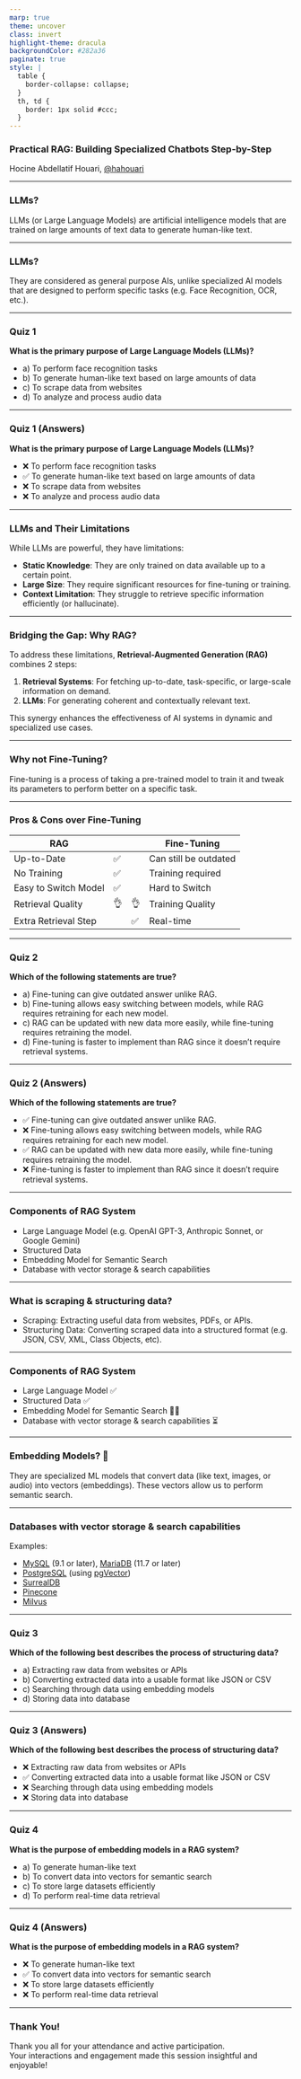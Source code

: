 ```yaml
---
marp: true
theme: uncover
class: invert
highlight-theme: dracula
backgroundColor: #282a36
paginate: true
style: |
  table {
    border-collapse: collapse;
  }
  th, td {
    border: 1px solid #ccc;
  }
---
```


### Practical RAG: Building Specialized Chatbots Step-by-Step

Hocine Abdellatif Houari, [@hahouari](https://github.com/hahouari)

---

### LLMs?

LLMs (or Large Language Models) are artificial intelligence models that are trained on large amounts of text data to generate human-like text.

---

### LLMs?

They are considered as general purpose AIs, unlike specialized AI models that are designed to perform specific tasks (e.g. Face Recognition, OCR, etc.).

---

### Quiz 1

**What is the primary purpose of Large Language Models (LLMs)?**

- a) To perform face recognition tasks
- b) To generate human-like text based on large amounts of data
- c) To scrape data from websites
- d) To analyze and process audio data

---

### Quiz 1 (Answers)

**What is the primary purpose of Large Language Models (LLMs)?**

- ❌ To perform face recognition tasks
- ✅ To generate human-like text based on large amounts of data
- ❌ To scrape data from websites
- ❌ To analyze and process audio data

---

### LLMs and Their Limitations

While LLMs are powerful, they have limitations:

- **Static Knowledge**: They are only trained on data available up to a certain point.
- **Large Size**: They require significant resources for fine-tuning or training.
- **Context Limitation**: They struggle to retrieve specific information efficiently (or hallucinate).

---

### Bridging the Gap: Why RAG?

To address these limitations, **Retrieval-Augmented Generation (RAG)** combines 2 steps:

1. **Retrieval Systems**: For fetching up-to-date, task-specific, or large-scale information on demand.
2. **LLMs**: For generating coherent and contextually relevant text.

This synergy enhances the effectiveness of AI systems in dynamic and specialized use cases.

---

### Why not Fine-Tuning?

Fine-tuning is a process of taking a pre-trained model to train it and tweak its parameters to perform better on a specific task.

---

### Pros & Cons over Fine-Tuning

| RAG                  |     |     | Fine-Tuning           |
| -------------------- | --- | --- | --------------------- |
| Up-to-Date           | ✅  |     | Can still be outdated |
| No Training          | ✅  |     | Training required     |
| Easy to Switch Model | ✅  |     | Hard to Switch        |
| Retrieval Quality    | 👌  | 👌  | Training Quality      |
| Extra Retrieval Step |     | ✅  | Real-time             |

---

### Quiz 2

**Which of the following statements are true?**

- a) Fine-tuning can give outdated answer unlike RAG.
- b) Fine-tuning allows easy switching between models, while RAG requires retraining for each new model.
- c) RAG can be updated with new data more easily, while fine-tuning requires retraining the model.
- d) Fine-tuning is faster to implement than RAG since it doesn’t require retrieval systems.

---

### Quiz 2 (Answers)

**Which of the following statements are true?**

- ✅ Fine-tuning can give outdated answer unlike RAG.
- ❌ Fine-tuning allows easy switching between models, while RAG requires retraining for each new model.
- ✅ RAG can be updated with new data more easily, while fine-tuning requires retraining the model.
- ❌ Fine-tuning is faster to implement than RAG since it doesn’t require retrieval systems.

---

### Components of RAG System

- Large Language Model (e.g. OpenAI GPT-3, Anthropic Sonnet, or Google Gemini)
- Structured Data
- Embedding Model for Semantic Search
- Database with vector storage & search capabilities

---

### What is scraping & structuring data?

- Scraping: Extracting useful data from websites, PDFs, or APIs.
- Structuring Data: Converting scraped data into a structured format (e.g. JSON, CSV, XML, Class Objects, etc).

---

### Components of RAG System

- Large Language Model ✅
- Structured Data ✅
- Embedding Model for Semantic Search 🤔❔
- Database with vector storage & search capabilities ⏳

---

### Embedding Models? 🤔

They are specialized ML models that convert data (like text, images, or audio) into vectors (embeddings). These vectors allow us to perform semantic search.

---

### Databases with vector storage & search capabilities

Examples:

- [MySQL](https://dev.mysql.com/doc/refman/9.1/en/vector.html) (9.1 or later), [MariaDB](https://mariadb.org/projects/mariadb-vector/) (11.7 or later)
- [PostgreSQL](https://www.postgresql.org/) (using [pgVector](https://github.com/pgvector/pgvector))
- [SurrealDB](https://surrealdb.com/)
- [Pinecone](https://www.pinecone.io/)
- [Milvus](https://milvus.io/)

---

### Quiz 3

**Which of the following best describes the process of structuring data?**

- a) Extracting raw data from websites or APIs
- b) Converting extracted data into a usable format like JSON or CSV
- c) Searching through data using embedding models
- d) Storing data into database

---

### Quiz 3 (Answers)

**Which of the following best describes the process of structuring data?**

- ❌ Extracting raw data from websites or APIs
- ✅ Converting extracted data into a usable format like JSON or CSV
- ❌ Searching through data using embedding models
- ❌ Storing data into database

---

### Quiz 4

**What is the purpose of embedding models in a RAG system?**

- a) To generate human-like text
- b) To convert data into vectors for semantic search
- c) To store large datasets efficiently
- d) To perform real-time data retrieval

---

### Quiz 4 (Answers)

**What is the purpose of embedding models in a RAG system?**

- ❌ To generate human-like text
- ✅ To convert data into vectors for semantic search
- ❌ To store large datasets efficiently
- ❌ To perform real-time data retrieval

---

### Thank You!

Thank you all for your attendance and active participation.  
Your interactions and engagement made this session insightful and enjoyable!
